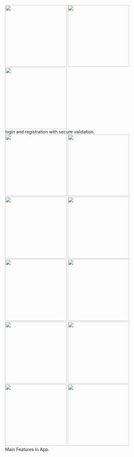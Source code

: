 <div>
<img src = "https://github.com/user-attachments/assets/0cad1d6e-73e1-42ca-909b-f722a4f7df56" width = "200"/>
  <img src = "https://github.com/user-attachments/assets/37162723-a156-47e7-9fe9-d9bd5d7148ed" width = "200"/>
  <img src = "https://github.com/user-attachments/assets/831f52ba-06ee-4c72-b90a-7a6f708ebae8" width = "200"/>
 <br> login and registration with secure validation.<br/>
 
</div>
<div>
  <img src = "https://github.com/user-attachments/assets/092fe65c-bb27-47d9-930f-12e2a3b796fc" width = "200"/>
  <img src = "https://github.com/user-attachments/assets/837b74b4-870d-41dc-a240-c1e50f852d7f" width = "200"/>
  <img src = "https://github.com/user-attachments/assets/cb83c9d9-6dac-4022-8168-e541f51183c5" width = "200"/>
  <img src = "https://github.com/user-attachments/assets/41ae17bc-fe0c-490d-83a6-2a087cf01705" width = "200"/>
  <img src = "https://github.com/user-attachments/assets/13ca8aa8-f9ee-48d7-9480-68f0d0c0a021" width = "200"/>
  <img src = "https://github.com/user-attachments/assets/3a1822e9-2a95-4708-8d23-9f7f80bbd8a4" width = "200"/>
  <img src = "https://github.com/user-attachments/assets/15409b0c-f4ea-4f3b-a124-e4f9abd68ee4" width = "200"/>
  <img src = "https://github.com/user-attachments/assets/496d9360-e82e-467d-a463-72bbaff01179" width = "200"/>
  <img src = "https://github.com/user-attachments/assets/5c101be4-e9e5-4979-b04c-df8ce2ed3989" width = "200"/>
  <img src = "https://github.com/user-attachments/assets/8b369be0-1282-48e4-9364-4a5e6f6835e0" width = "200"/>
  <br> Main Features in App.<br/>
  
</div>
